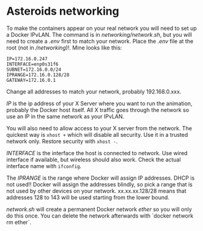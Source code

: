 # Asteroids networking

To make the containers appear on your real network you will need to set up a Docker IPvLAN. The command is in *networking/network.sh*, but you will need to create a *.env* first to match your network. Place the *.env* file at the root (not in */networking*)!. Mine looks like this:

    IP=172.16.0.247
    INTERFACE=enp0s31f6
    SUBNET=172.16.0.0/24
    IPRANGE=172.16.0.128/28
    GATEWAY=172.16.0.1

Change all addresses to match your network, probably 192.168.0.xxx.

*IP* is the ip address of your X Server where you want to run the animation, probably the Docker host itself. All X traffic goes through the network so use an IP in the same network as your IPvLAN.

You will also need to allow access to your X server from the network. The quickest way is `xhost +` which will disable all security. Use it in a trusted network only. Restore security with `xhost -`.

*INTERFACE* is the interface the host is connected to network. Use wired interface if available, but wireless should also work. Check the actual interface name with `ifconfig`.

The *IPRANGE* is the range where Docker will assign IP addresses. DHCP is not used!! Docker will assign the addresses blindly, so pick a range that is not used by other devices on your network. xx.xx.xx.128/28 means that addresses 128 to 143 will be used starting from the lower bound.

*network.sh* will create a permanent Docker network *ether* so you will only do this once. You can delete the network afterwards with ´docker network rm ether`.
